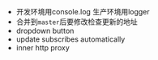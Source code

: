 - 开发环境用console.log 生产环境用logger
- 合并到`master`后要修改检查更新的地址
- dropdown button
- update subscribes automatically
- inner http proxy
